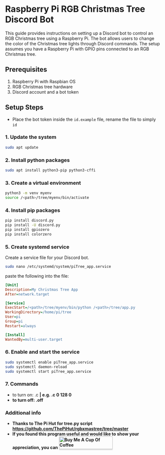 # Raspberry Pi RGB Christmas Tree Discord Bot

This guide provides instructions on setting up a Discord bot to control an RGB Christmas tree using a Raspberry Pi. The bot allows users to change the color of the Christmas tree lights through Discord commands. The setup assumes you have a Raspberry Pi with GPIO pins connected to an RGB Christmas tree.

## Prerequisites

1. Raspberry Pi with Raspbian OS
2. RGB Christmas tree hardware
3. Discord account and a bot token


## Setup Steps

* Place the bot token inside the `id.example` file, rename the file to simply `id`

### 1. Update the system

```bash
sudo apt update
```

### 2. Install python packages
```bash
sudo apt install python3-pip python3-cffi
```

### 3. Create a virtual environment
```bash
python3 -m venv myenv
source /<path>/tree/myenv/bin/activate
```

### 4. Install pip packages
```bash
pip install discord.py
pip install -U discord.py
pip install gpiozero
pip install colorzero
```

### 5. Create systemd service
Create a service file for your Discord bot.
```bash
sudo nano /etc/systemd/system/piTree_app.service
```
paste the following into the file:
```ini
[Unit]
Description=My Christmas Tree App
After=network.target

[Service]
ExecStart=/<path>/tree/myenv/bin/python /<path>/tree/app.py
WorkingDirectory=/home/pi/tree
User=pi
Group=pi
Restart=always

[Install]
WantedBy=multi-user.target
```


### 6. Enable and start the service
```bash
sudo systemctl enable piTree_app.service
sudo systemctl daemon-reload
sudo systemctl start piTree_app.service
```

### 7. Commands
* to turn on: .c <r> <g> <b> | e.g. .c 0 128 0
* to turn off: .off

### Additional info
* Thanks to The Pi Hut for tree.py script https://github.com/ThePiHut/rgbxmastree/tree/master
* If you found this program useful and would like to show your appreciation, you can <a href="https://www.buymeacoffee.com/heggland" target="_blank"><img src="https://www.buymeacoffee.com/assets/img/custom_images/orange_img.png" alt="Buy Me A Cup Of 		Coffee" style="height: 41px !important;width: 174px !important;box-shadow: 0px 3px 2px 0px rgba(190, 190, 190, 0.5) !important;-webkit-box-shadow: 0px 3px 2px 0px 		rgba(190, 190, 190, 0.5) !important;" ></a>
